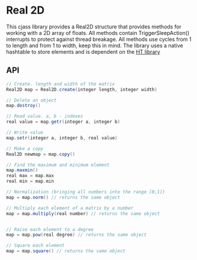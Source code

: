 # Real 2D
This cjass library provides a Real2D structure that provides methods for working with a 2D array of floats. All methods contain TriggerSleepAction() interrupts to protect against thread breakage. All methods use cycles from 1 to length and from 1 to width, keep this in mind. The library uses a native hashtable to store elements and is dependent on the [HT library](https://github.com/Vlod-github/Risk-free-creation-of-hashtable/blob/master/source/HT.vjass)
## API
```scala
// Create. length and width of the matrix
Real2D map = Real2D.create(integer length, integer width)

// Delete an object
map.destroy()

// Read value. a, b - indexes
real value = map.getr(integer a, integer b)

// Write value
map.setr(integer a, integer b, real value)

// Make a copy
Real2D newmap = map.copy()

// Find the maximum and minimum element
map.maxmin()
real max = map.max
real min = map.min

// Normalization (bringing all numbers into the range [0,1])
map = map.norm() // returns the same object

// Multiply each element of a matrix by a number
map = map.multiply(real number) // returns the same object


// Raise each element to a degree
map = map.pow(real degree) // returns the same object

// Square each element
map = map.square() // returns the same object
```